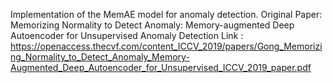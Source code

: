 Implementation of the MemAE model for anomaly detection.
Original Paper:  Memorizing Normality to Detect Anomaly: Memory-augmented Deep Autoencoder for Unsupervised Anomaly Detection
Link : https://openaccess.thecvf.com/content_ICCV_2019/papers/Gong_Memorizing_Normality_to_Detect_Anomaly_Memory-Augmented_Deep_Autoencoder_for_Unsupervised_ICCV_2019_paper.pdf
